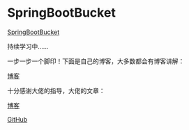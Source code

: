 # SpringBootBucket
[SpringBootBucket](https://s3.ax1x.com/2021/01/06/sV4rBn.png)

持续学习中......

一步一步一个脚印！下面是自己的博客，大多数都会有博客讲解：

[博客](https://luffy997.github.io/)

十分感谢大佬的指导，大佬的文章：

[博客](https://www.xncoding.com/)

[GitHub](https://github.com/yidao620c)

